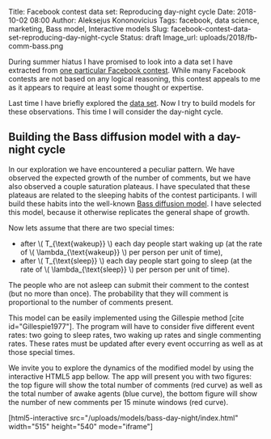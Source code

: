 Title: Facebook contest data set: Reproducing day-night cycle 
Date: 2018-10-02 08:00
Author: Aleksejus Kononovicius
Tags: facebook, data science, marketing, Bass model, Interactive models
Slug: facebook-contest-data-set-reproducing-day-night-cycle
Status: draft
Image_url: uploads/2018/fb-comm-bass.png

During summer hiatus I have promised to look into a data set I have extracted
from [one particular Facebook contest](https://www.facebook.com/HAPPYLietuva/photos/a.1208205755944127.1073741828.1207052856059417/1699711786793519/).
While many Facebook contests are not based on any logical reasoning, this
contest appeals to me as it appears to require at least some thought or
expertise.

Last time I have briefly explored the [data set]({filename}/articles/2018/fb-contest.md).
Now I try to build models for these observations. This time I will consider the
day-night cycle.

<!--more-->

## Building the Bass diffusion model with a day-night cycle

In our exploration we have encountered a peculiar pattern. We have observed the
expected growth of the number of comments, but we have also observed a couple
saturation plateaus. I have speculated that these plateaus are related to the
sleeping habits of the contest participants. I will build these habits into
the well-known [Bass diffusion model](/tag/bass-model/). I have selected this
model, because it otherwise replicates the general shape of growth.

Now lets assume that there are two special times:

* after \\\( T\_{\text{wakeup}} \\\) each day people start waking up (at the
rate of \\\( \lambda\_{\text{wakeup}} \\\) per person per unit of time),
* after \\\( T\_{\text{sleep}} \\\) each day people start going to sleep (at the
rate of \\\( \lambda\_{\text{sleep}} \\\) per person per unit of time).

The people who are not asleep can submit their comment to the contest (but
no more than once). The probability that they will comment is proportional to
the number of comments present.

This model can be easily implemented using the Gillespie method [cite id="Gillespie1977"].
The program will have to consider five different event rates: two going to sleep
rates, two waking up rates and single commenting rates. These rates must be
updated after every event occurring as well as at those special times.

We invite you to explore the dynamics of the modified model by using the
interactive HTML5 app bellow. The app will present you with two figures: the top
figure will show the total number of comments (red curve) as well as the total
number of awake agents (blue curve), the bottom figure will show the number of
new comments per 15 minute windows (red curve).

[html5-interactive
src="/uploads/models/bass-day-night/index.html" width="515"
height="540" mode="iframe"]

